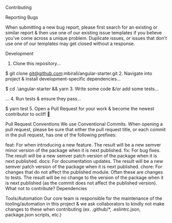 Contributing

Reporting Bugs

When submitting a new bug report, please first search for an existing or similar report & then use one of our existing issue templates if you believe you've come across a unique problem. Duplicate issues, or issues that don't use one of our templates may get closed without a response.

Development
1. Clone this repository...

$ git clone git@github.com:mbirali/angular-starter.git
2. Navigate into project & install development-specific dependencies...

$ cd .\angular-starter && yarn
3. Write some code &/or add some tests...

...
4. Run tests & ensure they pass...

$ yarn test
5. Open a Pull Request for your work & become the newest contributor to oclif! 🎉

Pull Request Conventions
We use Conventional Commits. When opening a pull request, please be sure that either the pull request title, or each commit in the pull request, has one of the following prefixes:

feat: For when introducing a new feature. The result will be a new semver minor version of the package when it is next published.
fix: For bug fixes. The result will be a new semver patch version of the package when it is next published.
docs: For documentation updates. The result will be a new semver patch version of the package when it is next published.
chore: For changes that do not affect the published module. Often these are changes to tests. The result will be no change to the version of the package when it is next published (as the commit does not affect the published version).
What not to contribute?
Dependencies

Tools/Automation
Our core team is responsible for the maintenance of the tooling/automation in this project & we ask collaborators to kindly not make changes to these when contributing (ex. .github/*, .eslintrc.json, package.json scripts, etc.)